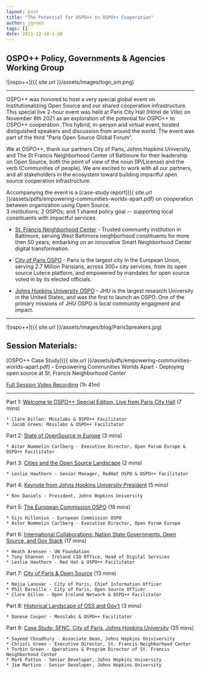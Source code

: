 ```yaml
---
layout: post
title: "The Potential for OSPO++ to OSPO++ Cooperation"
author: jgreen
tags: []
date: 2021-12-10-1-20
---
```

## OSPO++ Policy, Governments & Agencies Working Group
![ospo++]({{ site.url }}/assets/images/logo_sm.png)

---

OSPO++ was honored to host a very special global event on Institutionalizing Open Source and our shared cooperation infrastructure. 
This special live 2-hour event was held at Paris City Hall (Hôtel de Ville) on  November 8th 2021 as an exploration of the potential for OSPO++ to OSPO++ cooperation. This hybrid, in-person and virtual event, hosted distiguished speakers and discussion from around the world.  The event was part of the third "Paris Open Source Global Forum".

We at OSPO++, thank our partners City of Paris, Johns Hopkins University, and The St Francis Neighborhood Center of Baltimore for their leadership on Open Source, both the point of view of the noun (IP/License) and the verb (Communities of people).  We are excited to work with all our partners, and all stakeholders in the ecosystem toward building impactful open source cooperation infrastructure. 

Accompanying the event is a [case-study report]({{ site.url }}/assets/pdfs/empowering-communities-worlds-apart.pdf) on cooperation between organization using Open Source.  
3 institutions; 2 OSPOs; and 1 shared policy goal -- supporting local constituents with impactful services.

- [St. Francis Neighborhood Center](https://www.stfranciscenter.org/) - Trusted community institution in Baltimore, serving West Baltimore neighborhood constituents for more then 50 years, embarking on an innovative Smart Neighborhood Center digital transformation.

- [City of Paris OSPO](https://opensource.paris.fr/) - Paris is the largest city in the European Union, serving 2.7 Million Parisians, across 300+ city services, from its open source Lutece platform, and empowered by mandates for open source voted in by its elected officials.

- [Johns Hopkins University OSPO](https://drcc.library.jhu.edu/open-source-programs-office/) - JHU is the largest research University in the United States, and was the first to launch an OSPO.  One of the primary missions of JHU OSPO is local community engagment and impact.

***
![ospo++]({{ site.url }}/assets/images/blog/ParisSpreakers.jpg)

## Session Materials: 

[OSPO++ Case Study]({{ site.url }}/assets/pdfs/empowering-communities-worlds-apart.pdf)  -  Empowering Communities Worlds Apart - Deploying open source at St. Francis Neighborhood Center

[Full Session Video Recording](https://youtu.be/oGtCEPy2_-Y) (1h 41m)

***

Part 1:  [Welcome to OSPO++ Special Edition, Live from Paris City Hall](https://youtu.be/eP9c4ogMAXI) (7 mins)

	* Clare Dillon: Mosslabs & OSPO++ Facilitator 
	* Jacob Green: Mosslabs & OSPO++ Facilitator 

Part 2:  [State of OpenSource in Europe](https://youtu.be/TZoDm3-EZxc) (3 mins)

	* Astor Nummelin Carlberg - Executive Director, Open Forum Europe & OSPO++ Facilitator 
		
Part 3:  [Cities and the Open Source Landscape](https://youtu.be/VRqezGXjMP0) (2 mins)

	* Leslie Hawthorn - Senior Manager, RedHat OSPO & OSPO++ Facilitator 
		
Part 4:  [Keynote from Johns Hopkins University President](https://youtu.be/SlBHlgKqxSg) (5 mins)

	* Ron Daniels - President, Johns Hopkins University
		
Part 5:  [The European Commission OSPO](https://youtu.be/23QvMYlFHWQ) (18 mins)

	* Gijs Hillenius - European Commission OSPO
	* Astor Nummelin Carlberg - Executive Director, Open Forum Europe

Part 6:    [International Collaborations:  Nation State Governments, Open Source, and Gov Stack](https://youtu.be/cJ5CXX5eMdU) (17 mins)

	* Heath Arensen - UN Foundation
	* Tony Shannon - Ireland CIO Office, Head of Digital Services
	* Leslie Hawthorn - Red Hat & OSPO++ Facilitator 

Part 7:  [City of Paris & Open Source](https://youtu.be/gaY-FlgNcUM) (13 mins)

	* Nejia Lanouar - City of Paris, Chief Information Officer
	* Phil Bareille - City of Paris, Open Source Officer
	* Clare Dillon - Open Ireland Network & OSPO++ Facilitator

Part 8:  [Historical Landscape of  OSS and Gov’t](https://youtu.be/gXDU9kwWB1o) (3 mins)

	* Danese Cooper - Mosslabs & OSPO++ Facilitator 
	
Part 9:   [Case Study:  SFNC, City of Paris, Johns Hopkins University](https://youtu.be/OT9nH2Bb8-8) (35 mins)

	* Sayeed Choudhury - Associate Dean, Johns Hopkins Univiversity
	* Christi Green - Executive Director, St. Francis Neighborhood Center
	* Torbin Green - Operations & Program Director of St. Francis Neighborhood Center
	* Mark Patton - Senior Developer, Johns Hopkins University
	* Jim Martino - Senior Developer, Johns Hopkins University
